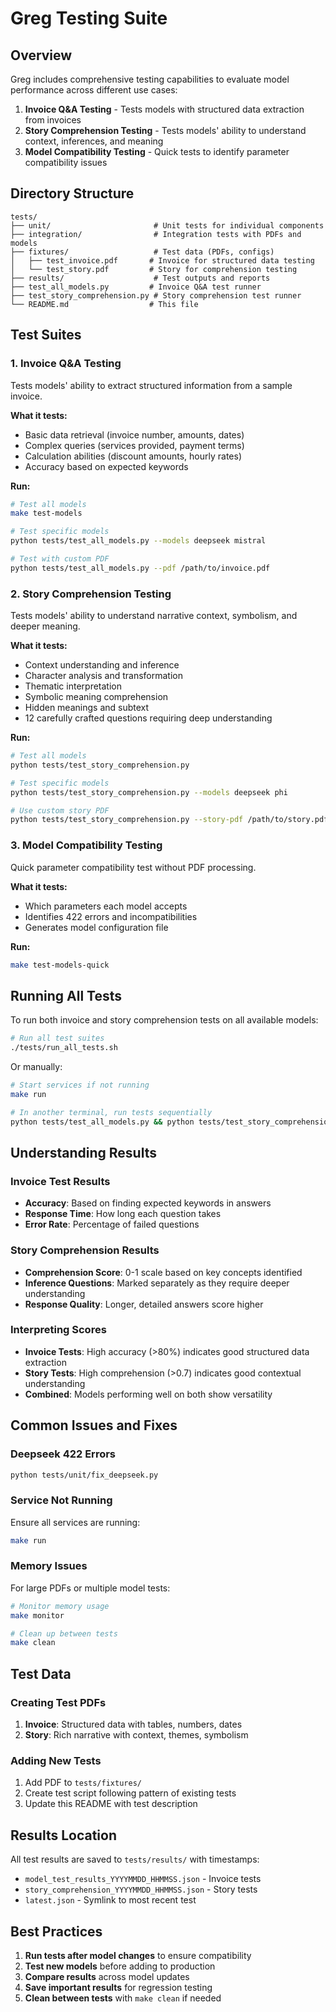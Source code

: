 # Greg Testing Suite

## Overview

Greg includes comprehensive testing capabilities to evaluate model performance across different use cases:

1. **Invoice Q&A Testing** - Tests models with structured data extraction from invoices
2. **Story Comprehension Testing** - Tests models' ability to understand context, inferences, and meaning
3. **Model Compatibility Testing** - Quick tests to identify parameter compatibility issues

## Directory Structure

```
tests/
├── unit/                       # Unit tests for individual components
├── integration/                # Integration tests with PDFs and models
├── fixtures/                   # Test data (PDFs, configs)
│   ├── test_invoice.pdf       # Invoice for structured data testing
│   └── test_story.pdf         # Story for comprehension testing
├── results/                    # Test outputs and reports
├── test_all_models.py         # Invoice Q&A test runner
├── test_story_comprehension.py # Story comprehension test runner
└── README.md                  # This file
```

## Test Suites

### 1. Invoice Q&A Testing
Tests models' ability to extract structured information from a sample invoice.

**What it tests:**
- Basic data retrieval (invoice number, amounts, dates)
- Complex queries (services provided, payment terms)
- Calculation abilities (discount amounts, hourly rates)
- Accuracy based on expected keywords

**Run:**
```bash
# Test all models
make test-models

# Test specific models
python tests/test_all_models.py --models deepseek mistral

# Test with custom PDF
python tests/test_all_models.py --pdf /path/to/invoice.pdf
```

### 2. Story Comprehension Testing
Tests models' ability to understand narrative context, symbolism, and deeper meaning.

**What it tests:**
- Context understanding and inference
- Character analysis and transformation
- Thematic interpretation
- Symbolic meaning comprehension
- Hidden meanings and subtext
- 12 carefully crafted questions requiring deep understanding

**Run:**
```bash
# Test all models
python tests/test_story_comprehension.py

# Test specific models
python tests/test_story_comprehension.py --models deepseek phi

# Use custom story PDF
python tests/test_story_comprehension.py --story-pdf /path/to/story.pdf
```

### 3. Model Compatibility Testing
Quick parameter compatibility test without PDF processing.

**What it tests:**
- Which parameters each model accepts
- Identifies 422 errors and incompatibilities
- Generates model configuration file

**Run:**
```bash
make test-models-quick
```

## Running All Tests

To run both invoice and story comprehension tests on all available models:

```bash
# Run all test suites
./tests/run_all_tests.sh
```

Or manually:
```bash
# Start services if not running
make run

# In another terminal, run tests sequentially
python tests/test_all_models.py && python tests/test_story_comprehension.py
```

## Understanding Results

### Invoice Test Results
- **Accuracy**: Based on finding expected keywords in answers
- **Response Time**: How long each question takes
- **Error Rate**: Percentage of failed questions

### Story Comprehension Results
- **Comprehension Score**: 0-1 scale based on key concepts identified
- **Inference Questions**: Marked separately as they require deeper understanding
- **Response Quality**: Longer, detailed answers score higher

### Interpreting Scores
- **Invoice Tests**: High accuracy (>80%) indicates good structured data extraction
- **Story Tests**: High comprehension (>0.7) indicates good contextual understanding
- **Combined**: Models performing well on both show versatility

## Common Issues and Fixes

### Deepseek 422 Errors
```bash
python tests/unit/fix_deepseek.py
```

### Service Not Running
Ensure all services are running:
```bash
make run
```

### Memory Issues
For large PDFs or multiple model tests:
```bash
# Monitor memory usage
make monitor

# Clean up between tests
make clean
```

## Test Data

### Creating Test PDFs
1. **Invoice**: Structured data with tables, numbers, dates
2. **Story**: Rich narrative with context, themes, symbolism

### Adding New Tests
1. Add PDF to `tests/fixtures/`
2. Create test script following pattern of existing tests
3. Update this README with test description

## Results Location

All test results are saved to `tests/results/` with timestamps:
- `model_test_results_YYYYMMDD_HHMMSS.json` - Invoice tests
- `story_comprehension_YYYYMMDD_HHMMSS.json` - Story tests
- `latest.json` - Symlink to most recent test

## Best Practices

1. **Run tests after model changes** to ensure compatibility
2. **Test new models** before adding to production
3. **Compare results** across model updates
4. **Save important results** for regression testing
5. **Clean between tests** with `make clean` if needed